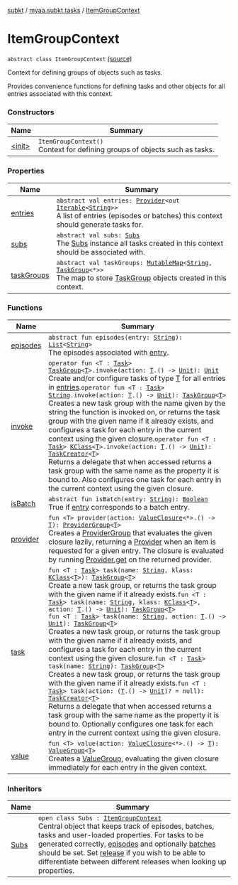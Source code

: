 [subkt](../../index.md) / [myaa.subkt.tasks](../index.md) / [ItemGroupContext](./index.md)

# ItemGroupContext

`abstract class ItemGroupContext` [(source)](https://github.com/Myaamori/SubKt/blob/0.1.9/src/main/kotlin/myaa/subkt/tasks/tasks.kt#L69)

Context for defining groups of objects such as tasks.

Provides convenience functions for defining tasks and other objects
for all entries associated with this context.

### Constructors

| Name | Summary |
|---|---|
| [&lt;init&gt;](-init-.md) | `ItemGroupContext()`<br>Context for defining groups of objects such as tasks. |

### Properties

| Name | Summary |
|---|---|
| [entries](entries.md) | `abstract val entries: `[`Provider`](https://docs.gradle.org/current/javadoc/org/gradle/api/provider/Provider.html)`<out `[`Iterable`](https://kotlinlang.org/api/latest/jvm/stdlib/kotlin.collections/-iterable/index.html)`<`[`String`](https://kotlinlang.org/api/latest/jvm/stdlib/kotlin/-string/index.html)`>>`<br>A list of entries (episodes or batches) this context should generate tasks for. |
| [subs](subs.md) | `abstract val subs: `[`Subs`](../-subs/index.md)<br>The [Subs](../-subs/index.md) instance all tasks created in this context should be associated with. |
| [taskGroups](task-groups.md) | `abstract val taskGroups: `[`MutableMap`](https://kotlinlang.org/api/latest/jvm/stdlib/kotlin.collections/-mutable-map/index.html)`<`[`String`](https://kotlinlang.org/api/latest/jvm/stdlib/kotlin/-string/index.html)`, `[`TaskGroup`](../-task-group/index.md)`<*>>`<br>The map to store [TaskGroup](../-task-group/index.md) objects created in this context. |

### Functions

| Name | Summary |
|---|---|
| [episodes](episodes.md) | `abstract fun episodes(entry: `[`String`](https://kotlinlang.org/api/latest/jvm/stdlib/kotlin/-string/index.html)`): `[`List`](https://kotlinlang.org/api/latest/jvm/stdlib/kotlin.collections/-list/index.html)`<`[`String`](https://kotlinlang.org/api/latest/jvm/stdlib/kotlin/-string/index.html)`>`<br>The episodes associated with [entry](episodes.md#myaa.subkt.tasks.ItemGroupContext$episodes(kotlin.String)/entry). |
| [invoke](invoke.md) | `operator fun <T : `[`Task`](https://docs.gradle.org/current/javadoc/org/gradle/api/Task.html)`> `[`TaskGroup`](../-task-group/index.md)`<`[`T`](invoke.md#T)`>.invoke(action: `[`T`](invoke.md#T)`.() -> `[`Unit`](https://kotlinlang.org/api/latest/jvm/stdlib/kotlin/-unit/index.html)`): `[`Unit`](https://kotlinlang.org/api/latest/jvm/stdlib/kotlin/-unit/index.html)<br>Create and/or configure tasks of type [T](invoke.md#T) for all entries in [entries](entries.md).`operator fun <T : `[`Task`](https://docs.gradle.org/current/javadoc/org/gradle/api/Task.html)`> `[`String`](https://kotlinlang.org/api/latest/jvm/stdlib/kotlin/-string/index.html)`.invoke(action: `[`T`](invoke.md#T)`.() -> `[`Unit`](https://kotlinlang.org/api/latest/jvm/stdlib/kotlin/-unit/index.html)`): `[`TaskGroup`](../-task-group/index.md)`<`[`T`](invoke.md#T)`>`<br>Creates a new task group with the name given by the string the function is invoked on, or returns the task group with the given name if it already exists, and configures a task for each entry in the current context using the given closure.`operator fun <T : `[`Task`](https://docs.gradle.org/current/javadoc/org/gradle/api/Task.html)`> `[`KClass`](https://kotlinlang.org/api/latest/jvm/stdlib/kotlin.reflect/-k-class/index.html)`<`[`T`](invoke.md#T)`>.invoke(action: `[`T`](invoke.md#T)`.() -> `[`Unit`](https://kotlinlang.org/api/latest/jvm/stdlib/kotlin/-unit/index.html)`): `[`TaskCreator`](../-task-creator/index.md)`<`[`T`](invoke.md#T)`>`<br>Returns a delegate that when accessed returns a task group with the same name as the property it is bound to. Also configures one task for each entry in the current context using the given closure. |
| [isBatch](is-batch.md) | `abstract fun isBatch(entry: `[`String`](https://kotlinlang.org/api/latest/jvm/stdlib/kotlin/-string/index.html)`): `[`Boolean`](https://kotlinlang.org/api/latest/jvm/stdlib/kotlin/-boolean/index.html)<br>True if [entry](is-batch.md#myaa.subkt.tasks.ItemGroupContext$isBatch(kotlin.String)/entry) corresponds to a batch entry. |
| [provider](provider.md) | `fun <T> provider(action: `[`ValueClosure`](../-value-closure/index.md)`<*>.() -> `[`T`](provider.md#T)`): `[`ProviderGroup`](../-provider-group/index.md)`<`[`T`](provider.md#T)`>`<br>Creates a [ProviderGroup](../-provider-group/index.md) that evaluates the given closure lazily, returning a [Provider](https://docs.gradle.org/current/javadoc/org/gradle/api/provider/Provider.html) when an item is requested for a given entry. The closure is evaluated by running [Provider.get](https://docs.gradle.org/current/javadoc/org/gradle/api/provider/Provider.html#get()) on the returned provider. |
| [task](task.md) | `fun <T : `[`Task`](https://docs.gradle.org/current/javadoc/org/gradle/api/Task.html)`> task(name: `[`String`](https://kotlinlang.org/api/latest/jvm/stdlib/kotlin/-string/index.html)`, klass: `[`KClass`](https://kotlinlang.org/api/latest/jvm/stdlib/kotlin.reflect/-k-class/index.html)`<`[`T`](task.md#T)`>): `[`TaskGroup`](../-task-group/index.md)`<`[`T`](task.md#T)`>`<br>Create a new task group, or returns the task group with the given name if it already exists.`fun <T : `[`Task`](https://docs.gradle.org/current/javadoc/org/gradle/api/Task.html)`> task(name: `[`String`](https://kotlinlang.org/api/latest/jvm/stdlib/kotlin/-string/index.html)`, klass: `[`KClass`](https://kotlinlang.org/api/latest/jvm/stdlib/kotlin.reflect/-k-class/index.html)`<`[`T`](task.md#T)`>, action: `[`T`](task.md#T)`.() -> `[`Unit`](https://kotlinlang.org/api/latest/jvm/stdlib/kotlin/-unit/index.html)`): `[`TaskGroup`](../-task-group/index.md)`<`[`T`](task.md#T)`>`<br>`fun <T : `[`Task`](https://docs.gradle.org/current/javadoc/org/gradle/api/Task.html)`> task(name: `[`String`](https://kotlinlang.org/api/latest/jvm/stdlib/kotlin/-string/index.html)`, action: `[`T`](task.md#T)`.() -> `[`Unit`](https://kotlinlang.org/api/latest/jvm/stdlib/kotlin/-unit/index.html)`): `[`TaskGroup`](../-task-group/index.md)`<`[`T`](task.md#T)`>`<br>Creates a new task group, or returns the task group with the given name if it already exists, and configures a task for each entry in the current context using the given closure.`fun <T : `[`Task`](https://docs.gradle.org/current/javadoc/org/gradle/api/Task.html)`> task(name: `[`String`](https://kotlinlang.org/api/latest/jvm/stdlib/kotlin/-string/index.html)`): `[`TaskGroup`](../-task-group/index.md)`<`[`T`](task.md#T)`>`<br>Creates a new task group, or returns the task group with the given name if it already exists.`fun <T : `[`Task`](https://docs.gradle.org/current/javadoc/org/gradle/api/Task.html)`> task(action: (`[`T`](task.md#T)`.() -> `[`Unit`](https://kotlinlang.org/api/latest/jvm/stdlib/kotlin/-unit/index.html)`)? = null): `[`TaskCreator`](../-task-creator/index.md)`<`[`T`](task.md#T)`>`<br>Returns a delegate that when accessed returns a task group with the same name as the property it is bound to. Optionally configures one task for each entry in the current context using the given closure. |
| [value](value.md) | `fun <T> value(action: `[`ValueClosure`](../-value-closure/index.md)`<*>.() -> `[`T`](value.md#T)`): `[`ValueGroup`](../-value-group/index.md)`<`[`T`](value.md#T)`>`<br>Creates a [ValueGroup](../-value-group/index.md), evaluating the given closure immediately for each entry in the given context. |

### Inheritors

| Name | Summary |
|---|---|
| [Subs](../-subs/index.md) | `open class Subs : `[`ItemGroupContext`](./index.md)<br>Central object that keeps track of episodes, batches, tasks and user-loaded properties. For tasks to be generated correctly, [episodes](../-subs/episodes.md) and optionally [batches](../-subs/batches.md) should be set. Set [release](../-subs/release.md) if you wish to be able to differentiate between different releases when looking up properties. |
